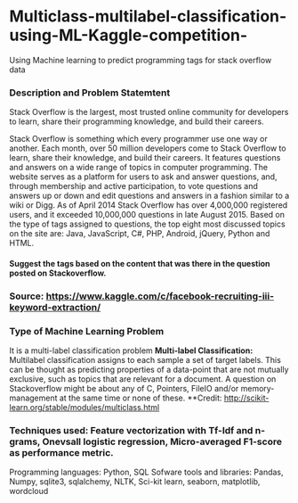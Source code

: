 # Multiclass-multilabel-classification-using-ML-Kaggle-competition-
Using Machine learning to predict programming tags for stack overflow data

### Description and Problem Statemtent

Stack Overflow is the largest, most trusted online community for developers to learn, share their programming knowledge, and build their careers.

Stack Overflow is something which every programmer use one way or another. Each month, over 50 million developers come to Stack Overflow to learn, share their knowledge, and build their careers. It features questions and answers on a wide range of topics in computer programming. The website serves as a platform for users to ask and answer questions, and, through membership and active participation, to vote questions and answers up or down and edit questions and answers in a fashion similar to a wiki or Digg. As of April 2014 Stack Overflow has over 4,000,000 registered users, and it exceeded 10,000,000 questions in late August 2015. Based on the type of tags assigned to questions, the top eight most discussed topics on the site are: Java, JavaScript, C#, PHP, Android, jQuery, Python and HTML.

#### Suggest the tags based on the content that was there in the question posted on Stackoverflow.
### Source: https://www.kaggle.com/c/facebook-recruiting-iii-keyword-extraction/

### Type of Machine Learning Problem 
It is a multi-label classification problem 
**Multi-label Classification:** Multilabel classification assigns to each sample a set of target labels. This can be thought as predicting properties of a data-point that are not mutually exclusive, such as topics that are relevant for a document. A question on Stackoverflow might be about any of C, Pointers, FileIO and/or memory-management at the same time or none of these. 
**Credit: http://scikit-learn.org/stable/modules/multiclass.html

### Techniques used: Feature vectorization with Tf-Idf and n-grams, Onevsall logistic regression, Micro-averaged F1-score as performance metric.

Programming languages: Python, SQL
Sofware tools and libraries: Pandas, Numpy, sqlite3, sqlalchemy, NLTK, Sci-kit learn, seaborn, matplotlib, wordcloud 
